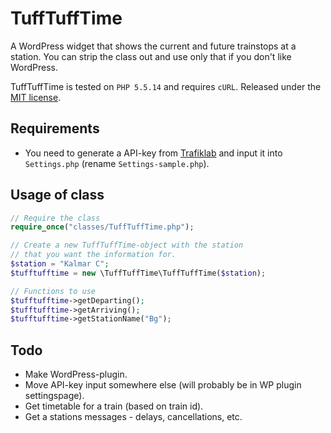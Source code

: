 # TuffTuffTime
A WordPress widget that shows the current and future trainstops at a station. You can strip the class out and use only that if you don't like WordPress.

TuffTuffTime is tested on `PHP 5.5.14` and requires `cURL`. Released under the [MIT license](LICENSE).

## Requirements
* You need to generate a API-key from [Trafiklab](http://www.trafiklab.se/api/trafikverket-oppet-api) and
input it into `Settings.php` (rename `Settings-sample.php`).

## Usage of class
```php
// Require the class
require_once("classes/TuffTuffTime.php");

// Create a new TuffTuffTime-object with the station 
// that you want the information for.
$station = "Kalmar C";
$tufftufftime = new \TuffTuffTime\TuffTuffTime($station);

// Functions to use
$tufftufftime->getDeparting();
$tufftufftime->getArriving();
$tufftufftime->getStationName("Bg");
```

## Todo
* Make WordPress-plugin.
* Move API-key input somewhere else (will probably be in WP plugin settingspage).
* Get timetable for a train (based on train id).
* Get a stations messages - delays, cancellations, etc. 
